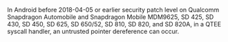 In Android before 2018-04-05 or earlier security patch level on Qualcomm Snapdragon Automobile and Snapdragon Mobile MDM9625, SD 425, SD 430, SD 450, SD 625, SD 650/52, SD 810, SD 820, and SD 820A, in a QTEE syscall handler, an untrusted pointer dereference can occur.